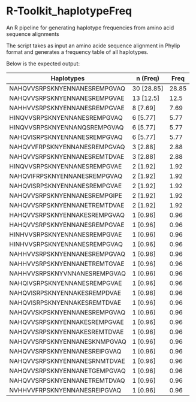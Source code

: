 # R-Toolkit_haplotypeFreq
An R pipeline for generating haplotype frequencies from amino acid sequence alignments

The script takes as input an amino acide sequence alignment in Phylip format and generates 
a frequency table of all haplotypes.

Below is the expected output:

| Haplotypes                   | n (Freq)   | Freq  |
|------------------------------|------------|-------|
| NAHQVVSRPSKNYENNANESREMPGVAQ | 30 [28.85] | 28.85 |
| NAHQVVSRPSKNYENNANESREMPGVAE | 13 [12.5]  | 12.5  |
| NAHHVVSRPSKNYENNANESREMPGVAE | 8 [7.69]   | 7.69  |
| HINQVVSRPSKNYENNANESREMPGVAQ | 6 [5.77]   | 5.77  |
| HINQVVSRPSKNYENNANQSREMPGVAQ | 6 [5.77]   | 5.77  |
| NAHQVISRPSKNYENNANESREMPGVAQ | 6 [5.77]   | 5.77  |
| NAHQVVFRPSKNYENNANESREMPGVAQ | 3 [2.88]   | 2.88  |
| NAHQVVSRPSKNYENNANESREMTDVAE | 3 [2.88]   | 2.88  |
| HINQVVSRPSKNYENNANESREMPGVAE | 2 [1.92]   | 1.92  |
| NAHQVIFRPSKNYENNANESREMPGVAQ | 2 [1.92]   | 1.92  |
| NAHQVISRPSKNYENNANESREMPGVAE | 2 [1.92]   | 1.92  |
| NAHQVVSRPSKNYENNANESREMPGIPE | 2 [1.92]   | 1.92  |
| NAHQVVSRPSKNYENNANETREMTDVAE | 2 [1.92]   | 1.92  |
| HAHQVVSRPSKNYENNAKESREMPGVAQ | 1 [0.96]   | 0.96  |
| HAHQVVSRPSKNYENNANESREMPGVAE | 1 [0.96]   | 0.96  |
| HINHVVSRPSKNYENNANESREMPGVAE | 1 [0.96]   | 0.96  |
| HINHVVSRPSKNYENNANESREMPGVAQ | 1 [0.96]   | 0.96  |
| NAHHVVSRPSKNYENNANESREMPGVAQ | 1 [0.96]   | 0.96  |
| NAHHVVSRPSKNYENNANETREMTGVAE | 1 [0.96]   | 0.96  |
| NAHHVVSRPSKNYVNNANESREMPGVAQ | 1 [0.96]   | 0.96  |
| NAHQIVSRPSKNYENNANESREMPGVAE | 1 [0.96]   | 0.96  |
| NAHQVISRPSKNYENNAKESREMPDVAE | 1 [0.96]   | 0.96  |
| NAHQVISRPSKNYENNAKESREMTDVAE | 1 [0.96]   | 0.96  |
| NAHQVVSKPSKNYENNANESREMPGVAQ | 1 [0.96]   | 0.96  |
| NAHQVVSRPSKNYENNAKESREMPGVAE | 1 [0.96]   | 0.96  |
| NAHQVVSRPSKNYENNAKESREMTDVAE | 1 [0.96]   | 0.96  |
| NAHQVVSRPSKNYENNANESKNMPGVAQ | 1 [0.96]   | 0.96  |
| NAHQVVSRPSKNYENNANESREIPGVAQ | 1 [0.96]   | 0.96  |
| NAHQVVSRPSKNYENNANESRNMTDVAE | 1 [0.96]   | 0.96  |
| NAHQVVSRPSKNYENNANETGEMPGVAQ | 1 [0.96]   | 0.96  |
| NAHQVVSRPSKNYENNANETREMTDVAQ | 1 [0.96]   | 0.96  |
| NVHHVVFRPSKNYENNANESREIPGVAQ | 1 [0.96]   | 0.96  |
